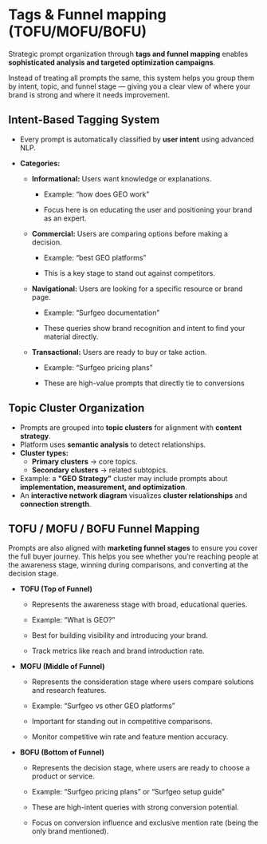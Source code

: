 # Tags & Funnel mapping (TOFU/MOFU/BOFU)

Strategic prompt organization through **tags and funnel mapping** enables **sophisticated analysis and targeted optimization campaigns**.

Instead of treating all prompts the same, this system helps you group them by intent, topic, and funnel stage — giving you a clear view of where your brand is strong and where it needs improvement.

## Intent-Based Tagging System

- Every prompt is automatically classified by **user intent** using advanced NLP.

- **Categories:**
  - **Informational:** Users want knowledge or explanations.

    - Example: “how does GEO work”

    - Focus here is on educating the user and positioning your brand as an expert.

  - **Commercial:** Users are comparing options before making a decision.

    - Example: “best GEO platforms”

    - This is a key stage to stand out against competitors.

  - **Navigational:** Users are looking for a specific resource or brand page.

    - Example: “Surfgeo documentation”

    - These queries show brand recognition and intent to find your material directly.

  - **Transactional:** Users are ready to buy or take action.

    - Example: “Surfgeo pricing plans”

    - These are high-value prompts that directly tie to conversions


## Topic Cluster Organization

- Prompts are grouped into **topic clusters** for alignment with **content strategy**.
- Platform uses **semantic analysis** to detect relationships.
- **Cluster types:**
  - **Primary clusters** → core topics.
  - **Secondary clusters** → related subtopics.
- Example: a **"GEO Strategy"** cluster may include prompts about **implementation, measurement, and optimization**.
- An **interactive network diagram** visualizes **cluster relationships** and **connection strength**.

## TOFU / MOFU / BOFU Funnel Mapping

Prompts are also aligned with **marketing funnel stages** to ensure you cover the full buyer journey.
This helps you see whether you’re reaching people at the awareness stage, winning during comparisons, and converting at the decision stage.

- **TOFU (Top of Funnel)**
  - Represents the awareness stage with broad, educational queries.

  - Example: “What is GEO?”

  - Best for building visibility and introducing your brand.

  - Track metrics like reach and brand introduction rate.

- **MOFU (Middle of Funnel)**
  - Represents the consideration stage where users compare solutions and research features.

  - Example: “Surfgeo vs other GEO platforms”

  - Important for standing out in competitive comparisons.

  - Monitor competitive win rate and feature mention accuracy.

- **BOFU (Bottom of Funnel)**
  - Represents the decision stage, where users are ready to choose a product or service.

  - Example: “Surfgeo pricing plans” or “Surfgeo setup guide”

  - These are high-intent queries with strong conversion potential.

  - Focus on conversion influence and exclusive mention rate (being the only brand mentioned).
